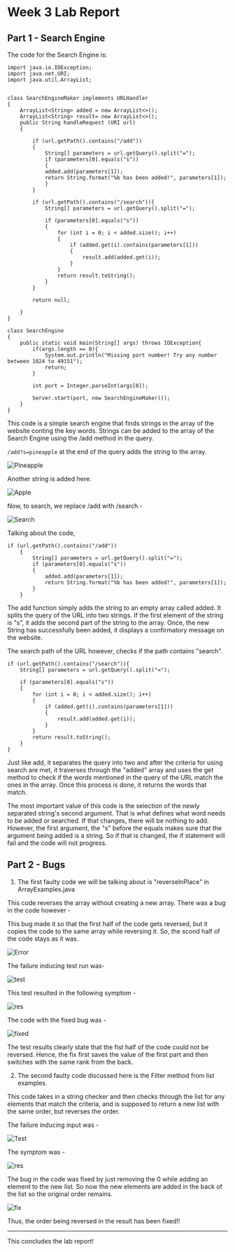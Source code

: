 # Week 3 Lab Report


## Part 1 - Search Engine


The code for the Search Engine is:

```
import java.io.IOException;
import java.net.URI;
import java.util.ArrayList;


class SearchEngineMaker implements URLHandler
{
    ArrayList<String> added = new ArrayList<>();
    ArrayList<String> result= new ArrayList<>();
    public String handleRequest (URI url)
    {
        
        if (url.getPath().contains("/add")) 
        {
            String[] parameters = url.getQuery().split("=");
            if (parameters[0].equals("s"))
            {
            added.add(parameters[1]);
            return String.format("%b has been added!", parameters[1]);
            }
        }
        
        if (url.getPath().contains("/search")){
            String[] parameters = url.getQuery().split("=");
            
            if (parameters[0].equals("s"))
            {
                for (int i = 0; i < added.size(); i++)
                {
                    if (added.get(i).contains(parameters[1]))
                    {
                        result.add(added.get(i));
                    }
                }
                return result.toString();
            }  
        }

        return null;

    }
}

class SearchEngine
{
    public static void main(String[] args) throws IOException{
        if(args.length == 0){
            System.out.println("Missing port number! Try any number between 1024 to 49151");
            return;
        }

        int port = Integer.parseInt(args[0]);

        Server.start(port, new SearchEngineMaker());
    }
}
```


This code is a simple search engine that finds strings in the array of the website conting the key words. Strings can be added to the array of the Search Engine using the /add method in the query.


`/add?s=pineapple`  at the end of the query adds the string to the array.


![Pineapple](pine.png)


Another string is added here.


![Apple](addApple.png)


Now, to search, we replace /add with /search - 


![Search](search.png)



Talking about the code,



```
if (url.getPath().contains("/add")) 
    {
        String[] parameters = url.getQuery().split("=");
        if (parameters[0].equals("s"))
        {
            added.add(parameters[1]);
            return String.format("%b has been added!", parameters[1]);
        }
    }
```


The add function simply adds the string to an empty array called added. It splits the query of the URL into two strings. If the first element of the string is "s", it adds the second part of the string to the array. Once, the new String has successfully been added, it displays a confirmatory message on the website. 


The search path of the URL however, checks if the path contains "search". 


```
if (url.getPath().contains("/search")){
    String[] parameters = url.getQuery().split("=");

    if (parameters[0].equals("s"))
    {
        for (int i = 0; i < added.size(); i++)
        {
            if (added.get(i).contains(parameters[1]))
            {
                result.add(added.get(i));
            }
        }
        return result.toString();
    }  
}
```

Just like add, it separates the query into two and after the criteria for using search are met, it traverses through the "added" array and uses the get method to check if the words mentioned in the query of the URL match the ones in the array. Once this process is done, it returns the words that match.


The most important value of this code is the selection of the newly separated string's second argument. That is what defines what word needs to be added or searched. If that changes, there will be nothing to add. However, the first argument, the "s" before the equals makes sure that the argument being added is a string. So if that is changed, the if statement will fail and the code will not progress. 



## Part 2 -  Bugs


1) The first faulty code we will be talking about is "reverseInPlace" in ArrayExamples.java


This code reverses the array without creating a new array. There was a bug in the code however -


This bug made it so that the first half of the code gets reversed, but it copies the code to the same array while reversing it. So, the scond half of the code stays as it was.

![Error](errorArray.png)


The failure inducing test run was- 


![test](testArray.png)


This test resulted in the following symptom - 


![res](testRes.png)


The code with the fixed bug was -



![fixed](fixedArray.png)


The test results clearly state that the fist half of the code could not be reversed. Hence, the fix first saves the value of the first part and then switches with the same rank from the back.



2) The second faulty code discussed here is the Filter method from list examples.


This code takes in a string checker and then checks through the list for any elements that match the criteria, and is supposed to return a new list with the same order, but reverses the order. 


The failure inducing input was -


![Test](listTest.png)


The symptom was - 


![res](listRes.png)


The bug in the code was fixed by just removing the 0 while adding an element to the new list. So now the new elements are added in the back of the list so the original order remains.


![fix](listFix.png)


Thus, the order being reversed in the result has been fixed!!

---


This concludes the lab report!







